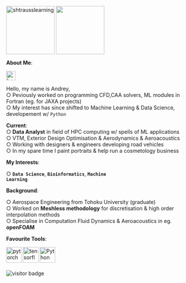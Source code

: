 <img align="center" height="130em" src="https://github-readme-streak-stats.herokuapp.com/?user=shtrausslearning" alt="shtrausslearning"/> <img align="center" height="130em" src="https://github-readme-stats.anuraghazra1.vercel.app/api/top-langs/?username=shtrausslearning&layout=compact"/>

<b>About Me</b>:

<a href='https://www.kaggle.com/shtrausslearning/'><img alt="kaggle" src="https://raw.githubusercontent.com/rahul-jha98/rahul-jha98/561d474902b59c7429ec22bb73e225696c27b202/assets/kaggle.svg" height='25px'/></a>

Hello, my name is Andrey, <br>
○ Peviously worked on programming CFD,CAA solvers, ML modules in Fortran (eg. for JAXA projects) <br>
○ My interest has since shifted to Machine Learning & Data Science, developement w/ <code>Python</code> <br>

<b>Current</b>: <br>
○ **Data Analyst** in field of HPC computing w/ spells of ML applications <br>
○ VTM, Exterior Design Optimisation & Aerodynamics & Aeroacoustics <br>
○ Working with designers & engineers developing road vehicles <br>
○ In my spare time I paint portraits & help run a cosmetology business <br>

<b>My Interests</b>: <br>

○ **<code>Data Science</code>**, **<code>Bioinformatics</code>**, **<code>Machine Learning</code>**

<b>Background</b>: <br>

○ Aerospace Engineering from Tohoku University (graduate) <br>
○ Worked on **Meshless methodology** for discretisation & high order interpolation methods <br>
○ Specialise in Computation Fluid Dynamics & Aeroacoustics in eg. **openFOAM**

<b>Favourite Tools</b>: <br>

<a href="https://pytorch.org/" target="_blank"> <img align="left" src="https://raw.githubusercontent.com/rahul-jha98/github_readme_icons/main/language_and_tools/square/pytorch/pytorch.svg" alt="pytorch" height="42px"/> </a> 
<a href="https://www.tensorflow.org" target="_blank"> <img align="left" src="https://raw.githubusercontent.com/rahul-jha98/github_readme_icons/main/language_and_tools/square/tensorflow/tensorflow.svg" alt="tensorflow" height="42px"/> </a> 
<a href="https://www.python.org" target="_blank"><img align="left" alt="Python" height ="42px" src="https://raw.githubusercontent.com/rahul-jha98/github_readme_icons/main/language_and_tools/square/python/python.svg"></a> <br>

<br>

![visitor badge](https://visitor-badge.glitch.me/badge?page_id=shtrausslearning.visitor-badge&left_text=My%20Page%20Visitors) <a href='https://www.kaggle.com/shtrausslearning/'>
